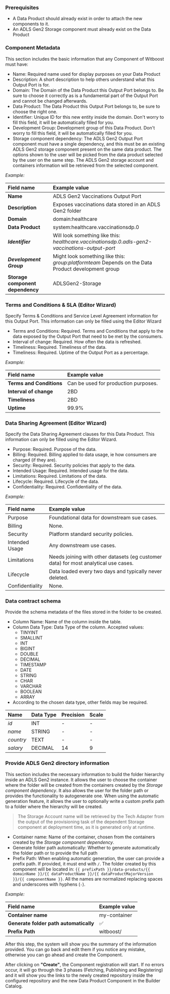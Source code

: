 ### Prerequisites

- A Data Product should already exist in order to attach the new components to it.
- An ADLS Gen2 Storage component must already exist on the Data Product

### Component Metadata

This section includes the basic information that any Component of Witboost must have:

- Name: Required name used for display purposes on your Data Product
- Description: A short description to help others understand what this Output Port is for.
- Domain: The Domain of the Data Product this Output Port belongs to. Be sure to choose it correctly as is a fundamental part of the Output Port and cannot be changed afterwards.
- Data Product: The Data Product this Output Port belongs to, be sure to choose the right one.
- Identifier: Unique ID for this new entity inside the domain. Don't worry to fill this field, it will be automatically filled for you.
- Development Group: Development group of this Data Product. Don't worry to fill this field, it will be automatically filled for you.
- Storage component dependency: The ADLS Gen2 Output Port component must have a single dependency, and this must be an existing ADLS Gen2 storage component present on the same data product. The options shown to the user will be picked from the data product selected by the user on the same step. The ADLS Gen2 storage account and containers information will be retrieved from the selected component.

*Example:*

| Field name                       | Example value                                                                                      |
|:---------------------------------|:---------------------------------------------------------------------------------------------------|
| **Name**                         | ADLS Gen2 Vaccinations Output Port                                                                 |
| **Description**                  | Exposes vaccinations data stored in an ADLS Gen2 folder                                            |
| **Domain**                       | domain:healthcare                                                                                  |
| **Data Product**                 | system:healthcare.vaccinationsdp.0                                                                 |
| ***Identifier***                 | Will look something like this: *healthcare.vaccinationsdp.0.adls-gen2-vaccinations-output-port*    |
| ***Development Group***          | Might look something like this: *group:platformteam* Depends on the Data Product development group |
| **Storage component dependency** | ADLSGen2-Storage                                                                                   | 

### Terms and Conditions & SLA (Editor Wizard)

Specify Terms & Conditions and Service Level Agreement information for this Output Port. This information can only be filled using the Editor Wizard

- Terms and Conditions: Required. Terms and Conditions that apply to the data exposed by the Output Port that need to be met by the consumers.
- Interval of change: Required. How often the data is refreshed.
- Timeliness: Required. Timeliness of the data.
- Timeliness: Required. Uptime of the Output Port as a percentage.

*Example:*

| Field name               | Example value                        |
|:-------------------------|:-------------------------------------|
| **Terms and Conditions** | Can be used for production purposes. |
| **Interval of change**   | 2BD                                  |
| **Timeliness**           | 2BD                                  |
| **Uptime**               | 99.9%                                |


### Data Sharing Agreement (Editor Wizard)

Specify the Data Sharing Agreement clauses for this Data Product. This information can only be filled using the Editor Wizard.

- Purpose: Required. Purpose of the data.
- Billing: Required. Billing applied to data usage, ie how consumers are charged (if they are).
- Security: Required. Security policies that apply to the data.
- Intended Usage: Required. Intended usage for the data.
- Limitations: Required. Limitations of the data.
- Lifecycle: Required. Lifecycle of the data.
- Confidentiality: Required. Confidentiality of the data.

*Example:*

| Field name      | Example value                                                                       |
|:----------------|:------------------------------------------------------------------------------------|
| Purpose         | Foundational data for downstream sue cases.                                         |
| Billing         | None.                                                                               |
| Security        | Platform standard security policies.                                                |
| Intended Usage  | Any downstream use cases.                                                           |
| Limitations     | Needs joining with other datasets (eg customer data) for most analytical use cases. |
| Lifecycle       | Data loaded every two days and typically never deleted.                             |
| Confidentiality | None.                                                                               |


### Data contract schema

Provide the schema metadata of the files stored in the folder to be created.

- Column Name: Name of the column inside the table.
- Column Data Type: Data Type of the column. Accepted values:
    - TINYINT
    - SMALLINT
    - INT
    - BIGINT
    - DOUBLE
    - DECIMAL
    - TIMESTAMP
    - DATE
    - STRING
    - CHAR
    - VARCHAR
    - BOOLEAN
    - ARRAY
- According to the chosen data type, other fields may be required.

| Name      | Data Type | Precision | Scale |
|:----------|:----------|:----------|:------|
| _id_      | INT       | -         | -     |
| _name_    | STRING    | -         | -     |
| _country_ | TEXT      | -         | -     |
| _salary_  | DECIMAL   | 14        | 9     |

### Provide ADLS Gen2 directory information

This section includes the necessary information to build the folder hierarchy inside an ADLS Gen2 instance. It allows the user to choose the container where the folder will be created from the containers created by the *Storage component dependency*.  It also allows the user for the folder path or provides the functionality to autogenerate one. When using the automatic generation feature, it allows the user to optionally write a custom prefix path to a folder where the hierarchy will be created. 

> The Storage Account name will be retrieved by the Tech Adapter from the output of the provisioning task of the dependent Storage component at deployment time, as it is generated only at runtime.

- Container name: Name of the container, chosen from the containers created by the *Storage component dependency*.
- Generate folder path automatically: Whether to generate automatically the folder path or to provide the full path
- Prefix Path: When enabling automatic generation, the user can provide a prefix path. If provided, it must end with `/`. The folder created by this component will be located in: `{{ prefixPath }}/data-products/{{ domainName }}/{{ dataProductName }}/{{ dataProductMajorVersion }}/{{ componentName }}`. All the names are normalized replacing spaces and underscores with hyphens (`-`).

*Example:*

| Field name                             | Example value    |
|:---------------------------------------|:-----------------|
| **Container name**                     | my-container     |
| **Generate folder path automatically** | ✅                |
| **Prefix Path**                        | witboost/        |

After this step, the system will show you the summary of the information provided. You can go back and edit them if you notice any mistake, otherwise you can go ahead and create the Component.

After clicking on **"Create"**, the Component registration will start. If no errors occur, it will go through the 3 phases (Fetching, Publishing and Registering) and it will show you the links to the newly created repository inside the configured repository and the new Data Product Component in the Builder Catalog.
